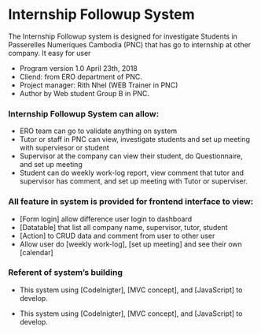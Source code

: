 # Internship Followup System

The Internship Followup system is designed for investigate Students in Passerelles Numeriques Cambodia (PNC) that has go to internship at other company. It easy for user  

* Program version 1.0 April 23th, 2018
* Cliend: from ERO department of PNC.
* Project manager: Rith Nhel (WEB Trainer in PNC) 
* Author by Web student Group B in PNC.

### Internship Followup System can allow:

* ERO team can go to validate anything on system 
* Tutor or staff in PNC	can view, investigate students and set up meeting with superviesor or student
* Supervisor at the company can view their  student, do Questionnaire, and set up meeting 
* Student can do weekly work-log report, view comment that tutor and supervisor has comment, and set up meeting with Tutor or superviser.

### All feature in system is provided for frontend interface to view:

* [Form login] allow difference user login to dashboard
* [Datatable] that list all company name, supervisor, tutor, student 
* [Action] to CRUD data and comment from user to other user
* Allow user do [weekly work-log], [set up meeting] and see their own [calendar] 

### Referent of system’s building

* This system using [CodeInigter], [MVC concept], and [JavaScript] to develop.


* This system using [CodeInigter], [MVC concept], and [JavaScript] to develop.
